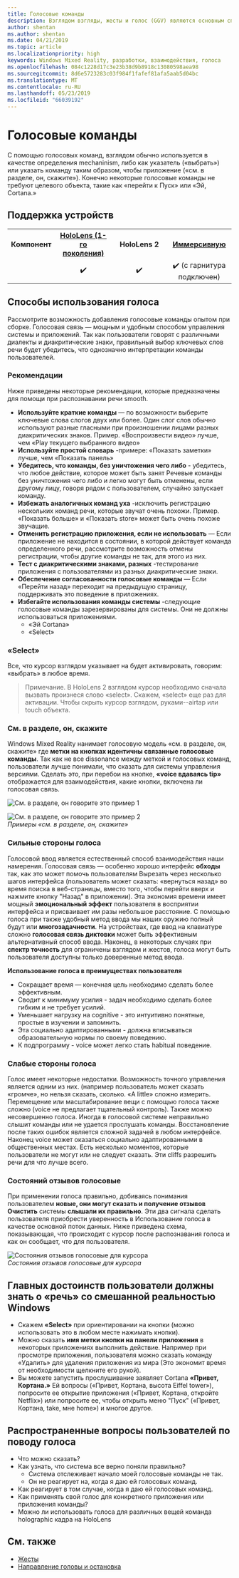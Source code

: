```yaml
---
title: Голосовые команды
description: Взглядом взгляды, жесты и голос (GGV) являются основным способом взаимодействия на HoloLens. Эта статья содержит подробное руководство по созданию на проектирование голоса.
author: shentan
ms.author: shentan
ms.date: 04/21/2019
ms.topic: article
ms.localizationpriority: high
keywords: Windows Mixed Reality, разработки, взаимодействия, голоса
ms.openlocfilehash: 084c1228d17c3e23b38d9b8918c13080598aea98
ms.sourcegitcommit: 8d6e5723283c03f984f1fafef81afa5aab5d04bc
ms.translationtype: MT
ms.contentlocale: ru-RU
ms.lasthandoff: 05/23/2019
ms.locfileid: "66039192"
---
```

# <a name="voice-commanding"></a>Голосовые команды

С помощью голосовых команд, взглядом обычно используется в качестве определения mechaninism, либо как указатель («выбрать») или указать команду таким образом, чтобы приложение («см. в разделе, он, скажите»). Конечно некоторые голосовые команды не требуют целевого объекта, такие как «перейти к Пуск» или «Эй, Cortana.»


## <a name="device-support"></a>Поддержка устройств

<table>
<tr>
<th>Компонент</th><th style="width:150px"> <a href="hololens-hardware-details.md">HoloLens (1-го поколения)</a></th><th style="width:150px">HoloLens 2</th><th style="width:150px"> <a href="immersive-headset-hardware-details.md">Иммерсивную</a></th>
</tr><tr>
<td></td><td style="text-align: center;"> ✔️</td><td style="text-align: center;"> ✔️</td><td style="text-align: center;"> ✔️ (с гарнитура подключен)</td>
</tr>
</table>



## <a name="how-to-use-voice"></a>Способы использования голоса

Рассмотрите возможность добавления голосовые команды опытом при сборке. Голосовая связь — мощным и удобным способом управления системы и приложений. Так как пользователи говорят с различными диалекты и диакритические знаки, правильный выбор ключевых слов речи будет убедитесь, что однозначно интерпретации команды пользователей.

### <a name="best-practices"></a>Рекомендации

Ниже приведены некоторые рекомендации, которые предназначены для помощи при распознавании речи smooth.
* **Используйте краткие команды** — по возможности выберите ключевые слова слогов двух или более. Один слог слов обычно используют разные гласными при произношении лицами разных диакритических знаков. Пример. «Воспроизвести видео» лучше, чем «Play текущего выбранного видео»
* **Используйте простой словарь** -примере: «Показать заметки» лучше, чем «Показать панель»
* **Убедитесь, что команды, без уничтожения чего либо** - убедитесь, что любое действие, которое может быть занят Речевые команды без уничтожения чего либо и легко могут быть отменены, если другому лицу, говоря рядом с пользователем, случайно запускает команду.
* **Избежать аналогичных команд уха** -исключить регистрацию нескольких команд речи, которые звучат очень похожи. Пример. «Показать больше» и «Показать store» может быть очень похоже звучащие.
* **Отменить регистрацию приложения, если не использовать** — Если приложение не находится в состоянии, в которой действует команда определенного речи, рассмотрите возможность отмены регистрации, чтобы другие команды не так, для этого из них.
* **Тест с диакритическими знаками, разных** -тестирование приложения с пользователями из разных диакритические знаки.
* **Обеспечение согласованности голосовые команды** — Если «Перейти назад» переходит на предыдущую страницу, поддерживать это поведение в приложениях.
* **Избегайте использования команды системы** -следующие голосовые команды зарезервированы для системы. Они не должны использоваться приложениями.
   * «Эй Cortana»
   * «Select»

### <a name="select"></a>«Select»

Все, что курсор взглядом указывает на будет активировать, говорим: «выбрать» в любое время. 

>Примечание. В HoloLens 2 взглядом курсор необходимо сначала вызвать произнеся слово «select». Скажем, «select» еще раз для активации. Чтобы скрыть курсор взглядом, руками--airtap или touch объекта. 

### <a name="see-it-say-it"></a>См. в разделе, он, скажите

Windows Mixed Reality нанимает голосовую модель «см. в разделе, он, скажите» где **метки на кнопках идентичны связанные голосовые команды**. Так как не все dissonance между меткой и голосовых команд, пользователи лучше понимали, что сказать для системы управления версиями. Сделать это, при перебои на кнопке, **«voice вдаваясь tip»** отображается для взаимодействия, какие кнопки, включена ли голосовая связь.


![См. в разделе, он говорите это пример 1](images/voice-seeitsayit1-640px.jpg)

![См. в разделе, он говорите это пример 2](images/voice-seeitsayit2-640px.jpg)<br>
*Примеры «см. в разделе, он, скажите»*

### <a name="voices-strengths"></a>Сильные стороны голоса

Голосовой ввод является естественный способ взаимодействия наши намерения. Голосовая связь — особенно хорошо интерфейс **обходы** так, как это может помочь пользователям Вырезать через несколько шагов интерфейса (пользователь может сказать: «вернуться назад» во время поиска в веб-страницы, вместо того, чтобы перейти вверх и нажмите кнопку "Назад" в приложении). Эта экономия времени имеет мощный **эмоциональный эффект** пользователя в восприятии интерфейса и присваивает им разы небольшое расстояние. С помощью голоса при также удобный метод ввода мы наших оружию полный будут или **многозадачности**. На устройствах, где ввод на клавиатуре сложно **голосовая связь диктовки** может быть эффективным альтернативный способ ввода. Наконец, в некоторых случаях при **спектр точность** для ограничены взглядом и жестов, голоса могут быть пользователя доступны только доверенные метод ввода.

**Использование голоса в преимуществах пользователя**
* Сокращает время — конечная цель необходимо сделать более эффективным.
* Сводит к минимуму усилия - задач необходимо сделать более гибким и не требует усилий.
* Уменьшает нагрузку на cognitive - это интуитивно понятные, простые в изучении и запомнить.
* Эта социально адаптированными - должна вписываться образовательную нормы по своему поведению.
* К подпрограмму - voice может легко стать habitual поведение.

### <a name="voices-weaknesses"></a>Слабые стороны голоса

Голос имеет некоторые недостатки. Возможность точного управления является одним из них. (например пользователь может сказать «громче», но нельзя сказать, сколько. «A little» сложно измерить. Перемещение или масштабирование вещи с помощью голоса также сложно (voice не предлагает тщательный контроль). Также можно несовершенно голоса. Иногда в голосовой системе неправильно слышит команды или не удается прослушать команды. Восстановление после таких ошибок является сложной задачей в любом интерфейсе. Наконец voice может оказаться социально адаптированными в общественных местах. Есть несколько моментов, которые пользователи не могут или не следует сказать. Эти cliffs разрешить речи для что лучше всего.

### <a name="voice-feedback-states"></a>Состояний отзывов голосовые

При применении голоса правильно, добиваясь понимания пользователем **новые, они могут сказать и получение отзывов Очистить** системы **слышали их правильно**. Эти два сигнала сделать пользователя приобрести уверенность в Использование голоса в качестве основной поток данных. Ниже приведена схема, показывающая, что происходит с курсор после распознавания голоса и как он сообщает, что для пользователя.

![Состояния отзывов голосовые для курсора](images/voicefeedbackstates.png)<br>
*Состояния отзывов голосовые для курсора*

## <a name="top-things-users-should-know-about-speech-on-windows-mixed-reality"></a>Главных достоинств пользователи должны знать о «речь» со смешанной реальностью Windows
* Скажем **«Select»** при ориентировании на кнопки (можно использовать это в любом месте нажимать кнопки).
* Можно сказать **имя метки кнопки на панели приложения** в некоторых приложениях выполнить действие. Например при просмотре приложения, пользователя можно сказать команду «Удалить» для удаления приложения из мира (Это экономит время от необходимости щелкните его рукой).
* Вы можете запустить прослушивание заявляет Cortana **«Привет, Кортана.»** Ей вопросы («Привет, Кортана, высота Eiffel tower»), попросите ее открытие приложения («Привет, Кортана, откройте Netflix») или попросите ее, чтобы открыть меню "Пуск" («Привет, Кортана, take, мне home») и многое другое.

## <a name="common-questions-and-concerns-users-have-about-voice"></a>Распространенные вопросы пользователей по поводу голоса
* Что можно сказать?
* Как узнать, что система все верно поняли правильно?
   * Система отслеживает начало моей голосовые команды не так.
   * Он не реагирует на, когда я даю ей голосовых команд.
* Как реагирует в том случае, когда я даю ей голосовых команд.
* Как применять свой голос для конкретного приложения или приложения команды?
* Можно ли использовать голоса для различных вещей команда holographic кадра на HoloLens

## <a name="see-also"></a>См. также
* [Жесты](gestures.md)
* [Направление головы и остановка](gaze-and-dwell.md)
